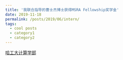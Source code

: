 ```yaml
---
title: '我联合指导的曹士杰博士获得MSRA Fellowship奖学金'
date: 2019-11-18
permalink: /posts/2019/06/intern/
tags:
  - cool posts
  - category1
  - category2
---
```


[哈工大计算学部](http://cs.hit.edu.cn/2019/1118/c11270a232986/pagem.htm)